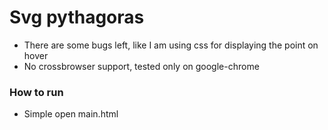 # Svg pythagoras #

* There are some bugs left, like I am using css for displaying the point on hover
* No crossbrowser support, tested only on google-chrome

### How to run

* Simple open main.html 
